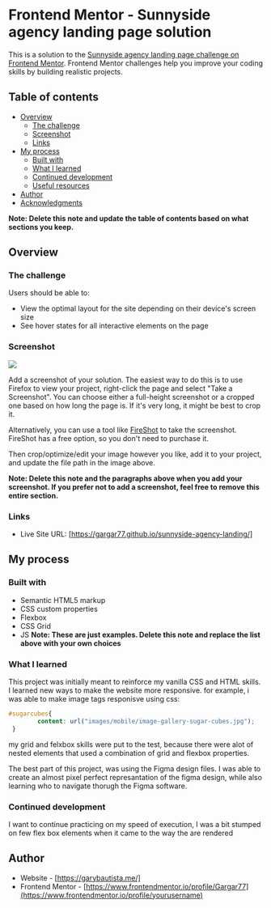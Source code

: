 # Frontend Mentor - Sunnyside agency landing page solution

This is a solution to the [Sunnyside agency landing page challenge on Frontend Mentor](https://www.frontendmentor.io/challenges/sunnyside-agency-landing-page-7yVs3B6ef). Frontend Mentor challenges help you improve your coding skills by building realistic projects.

## Table of contents

- [Overview](#overview)
  - [The challenge](#the-challenge)
  - [Screenshot](#screenshot)
  - [Links](#links)
- [My process](#my-process)
  - [Built with](#built-with)
  - [What I learned](#what-i-learned)
  - [Continued development](#continued-development)
  - [Useful resources](#useful-resources)
- [Author](#author)
- [Acknowledgments](#acknowledgments)

**Note: Delete this note and update the table of contents based on what sections you keep.**

## Overview

### The challenge

Users should be able to:

- View the optimal layout for the site depending on their device's screen size
- See hover states for all interactive elements on the page

### Screenshot

![](./screenshot.jpg)

Add a screenshot of your solution. The easiest way to do this is to use Firefox to view your project, right-click the page and select "Take a Screenshot". You can choose either a full-height screenshot or a cropped one based on how long the page is. If it's very long, it might be best to crop it.

Alternatively, you can use a tool like [FireShot](https://getfireshot.com/) to take the screenshot. FireShot has a free option, so you don't need to purchase it.

Then crop/optimize/edit your image however you like, add it to your project, and update the file path in the image above.

**Note: Delete this note and the paragraphs above when you add your screenshot. If you prefer not to add a screenshot, feel free to remove this entire section.**

### Links

- Live Site URL: [https://gargar77.github.io/sunnyside-agency-landing/]
## My process

### Built with

- Semantic HTML5 markup
- CSS custom properties
- Flexbox
- CSS Grid
- JS
**Note: These are just examples. Delete this note and replace the list above with your own choices**

### What I learned

This project was initially meant to reinforce my vanilla CSS and HTML skills. I learned new ways to make the website more responsive. for example, i was able to make image tags responisve using css:

```css 
#sugarcubes{
        content: url("images/mobile/image-gallery-sugar-cubes.jpg");
 }
```
my grid and felxbox skills were put to the test, because there were alot of nested elements that used a combination of grid and flexbox properties.

The best part of this project, was using the Figma design files. I was able to create an almost pixel perfect represantation of the figma design, while also learning who to navigate thorugh the Figma software.

### Continued development

I want to continue practicing on my speed of execution, I was a bit stumped on few flex box elements when it came to the way the are rendered

## Author

- Website - [https://garybautista.me/]
- Frontend Mentor - [https://www.frontendmentor.io/profile/Gargar77](https://www.frontendmentor.io/profile/yourusername)
